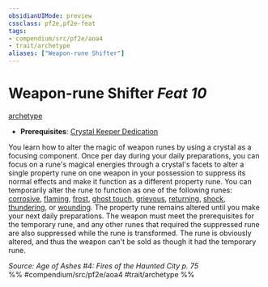 ```yaml
---
obsidianUIMode: preview
cssclass: pf2e,pf2e-feat
tags:
- compendium/src/pf2e/aoa4
- trait/archetype
aliases: ["Weapon-rune Shifter"]
---
```

# Weapon-rune Shifter  *Feat 10*  
[archetype](archetype.md "Archetype Feat Trait")  

- **Prerequisites**: [Crystal Keeper Dedication](crystal-keeper-dedication-aoa4.md)

You learn how to alter the magic of weapon runes by using a crystal as a focusing component. Once per day during your daily preparations, you can focus on a rune's magical energies through a crystal's facets to alter a single property rune on one weapon in your possession to suppress its normal effects and make it function as a different property rune. You can temporarily alter the rune to function as one of the following runes: [corrosive](corrosive.md), [flaming](flaming.md), [frost](frost.md), [ghost touch](ghost-touch.md), [grievous](grievous.md), [returning](returning.md), [shock](shock.md), [thundering](thundering.md), or [wounding](wounding.md). The property rune remains altered until you make your next daily preparations. The weapon must meet the prerequisites for the temporary rune, and any other runes that required the suppressed rune are also suppressed while the rune is transformed. The rune is obviously altered, and thus the weapon can't be sold as though it had the temporary rune.

*Source: Age of Ashes #4: Fires of the Haunted City p. 75*  
%% #compendium/src/pf2e/aoa4 #trait/archetype %%